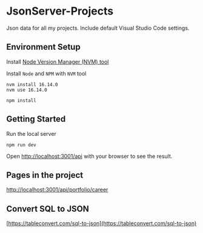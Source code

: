 # JsonServer-Projects

Json data for all my projects. Include default Visual Studio Code settings.

## Environment Setup

Install [Node Version Manager (NVM) tool](https://github.com/coreybutler/nvm-windows/releases)

Install `Node` and `NPM` with `NVM` tool

```
nvm install 16.14.0
nvm use 16.14.0
```
```
npm install
```

## Getting Started

Run the local server

```
npm run dev
```

Open [http://localhost:3001/api](http://localhost:3001/api) with your browser to see the result.



## Pages in the project

[http://localhost:3001/api/portfolio/career](http://localhost:3001/api/portfolio/career)


## Convert SQL to JSON
[https://tableconvert.com/sql-to-json](https://tableconvert.com/sql-to-json)

